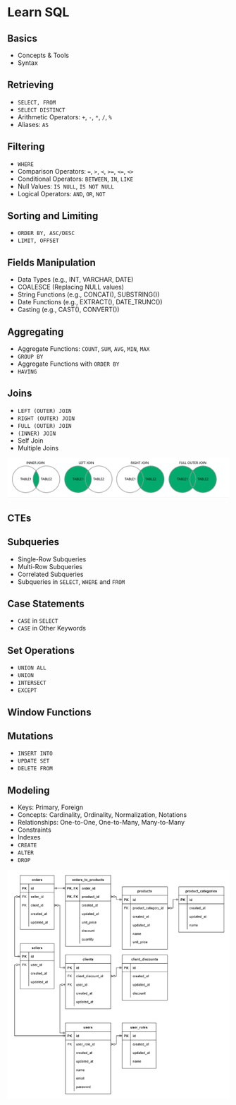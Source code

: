 # Learn SQL

## Basics

- Concepts & Tools
- Syntax

## Retrieving

- `SELECT, FROM`
- `SELECT DISTINCT`
- Arithmetic Operators: `+`, `-`, `*`, `/`, `%`
- Aliases: `AS`

## Filtering

- `WHERE`
- Comparison Operators: `=`, `>`, `<`, `>=`, `<=`, `<>`
- Conditional Operators: `BETWEEN`, `IN`, `LIKE`
- Null Values: `IS NULL`, `IS NOT NULL`
- Logical Operators: `AND`, `OR`, `NOT`

## Sorting and Limiting

- `ORDER BY, ASC/DESC`
- `LIMIT, OFFSET`

## Fields Manipulation

- Data Types (e.g., INT, VARCHAR, DATE)
- COALESCE (Replacing NULL values)
- String Functions (e.g., CONCAT(), SUBSTRING())
- Date Functions (e.g., EXTRACT(), DATE_TRUNC())
- Casting (e.g., CAST(), CONVERT())

## Aggregating

- Aggregate Functions: `COUNT`, `SUM`, `AVG`, `MIN`, `MAX`
- `GROUP BY`
- Aggregate Functions with `ORDER BY`
- `HAVING`

## Joins

- `LEFT (OUTER) JOIN`
- `RIGHT (OUTER) JOIN`
- `FULL (OUTER) JOIN`
- `(INNER) JOIN`
- Self Join
- Multiple Joins

![img-joins](/lessons/sql/resources/joins.png)

## CTEs

## Subqueries

- Single-Row Subqueries
- Multi-Row Subqueries
- Correlated Subqueries
- Subqueries in `SELECT`, `WHERE` and `FROM`

## Case Statements

- `CASE` in `SELECT`
- `CASE` in Other Keywords

## Set Operations

- `UNION ALL`
- `UNION`
- `INTERSECT`
- `EXCEPT`

## Window Functions

## Mutations

- `INSERT INTO`
- `UPDATE SET`
- `DELETE FROM`

## Modeling

- Keys: Primary, Foreign
- Concepts: Cardinality, Ordinality, Normalization, Notations
- Relationships: One-to-One, One-to-Many, Many-to-Many
- Constraints
- Indexes
- `CREATE`
- `ALTER`
- `DROP`

![img-data-modeling](/lessons/sql/resources/modeling.png)

